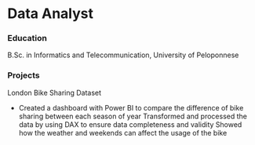 # Data Analyst

### Education
B.Sc. in Informatics and Telecommunication, University of Peloponnese

### Projects
London Bike Sharing Dataset
- Created a dashboard with Power BI to compare the difference of bike sharing between each season of year
  Transformed and processed the data by using DAX to ensure data completeness and validity
  Showed how the weather and weekends can affect the usage of the bike
